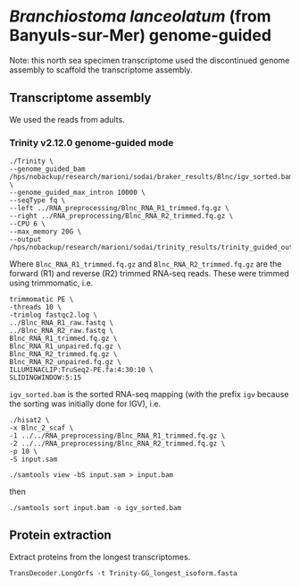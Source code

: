 # _Branchiostoma lanceolatum_ (from Banyuls-sur-Mer) genome-guided

Note: this north sea specimen transcriptome used the discontinued genome assembly to scaffold the transcriptome assembly.

## Transcriptome assembly

We used the reads from adults.

### Trinity v2.12.0 genome-guided mode

```
./Trinity \
--genome_guided_bam /hps/nobackup/research/marioni/sodai/braker_results/Blnc/igv_sorted.bam \
--genome_guided_max_intron 10000 \
--seqType fq \
--left ../RNA_preprocessing/Blnc_RNA_R1_trimmed.fq.gz \
--right ../RNA_preprocessing/Blnc_RNA_R2_trimmed.fq.gz \
--CPU 6 \
--max_memory 20G \
--output /hps/nobackup/research/marioni/sodai/trinity_results/trinity_guided_out_dir
```

Where `Blnc_RNA_R1_trimmed.fq.gz` and `Blnc_RNA_R2_trimmed.fq.gz` are the forward (R1) and reverse (R2) trimmed RNA-seq reads. These were trimmed using trimmomatic, i.e.

```
trimmomatic PE \
-threads 10 \
-trimlog fastqc2.log \
../Blnc_RNA_R1_raw.fastq \
../Blnc_RNA_R2_raw.fastq \
Blnc_RNA_R1_trimmed.fq.gz \
Blnc_RNA_R1_unpaired.fq.gz \
Blnc_RNA_R2_trimmed.fq.gz \
Blnc_RNA_R2_unpaired.fq.gz \
ILLUMINACLIP:TruSeq2-PE.fa:4:30:10 \
SLIDINGWINDOW:5:15
```

`igv_sorted.bam` is the sorted RNA-seq mapping (with the prefix `igv` because the sorting was initially done for IGV), i.e.
```
./hisat2 \
-x Blnc_2_scaf \
-1 ../../RNA_preprocessing/Blnc_RNA_R1_trimmed.fq.gz \
-2 ../../RNA_preprocessing/Blnc_RNA_R2_trimmed.fq.gz \
-p 10 \
-S input.sam
```
```
./samtools view -bS input.sam > input.bam
```
then
```
./samtools sort input.bam -o igv_sorted.bam
```

## Protein extraction

Extract proteins from the longest transcriptomes.
```
TransDecoder.LongOrfs -t Trinity-GG_longest_isoform.fasta
```
